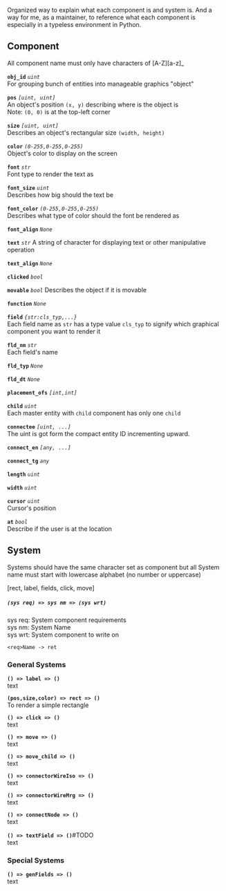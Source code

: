 Organized way to explain what each component is and system is.
And a way for me, as a maintainer, to reference what each component is
especially in a typeless environment in Python.

## Component
All component name must only have characters of [A-Z][a-z]_  

**`obj_id`**  *`uint`*  
For grouping bunch of entities into manageable graphics "object"

**`pos`** *`[uint, uint]`*  
An object's position `(x, y)` describing where is the object is  
Note: `(0, 0)` is at the top-left corner

**`size`** *`[uint, uint]`*  
Describes an object's rectangular size `(width, height)`

**`color`** *`(0-255,0-255,0-255)`*  
Object's color to display on the screen

**`font`** *`str`*  
Font type to render the text as

**`font_size`** *`uint`*  
Describes how big should the text be

**`font_color`** *`(0-255,0-255,0-255)`*  
Describes what type of color should the font be rendered as

**`font_align`** *`None`*

**`text`** *`str`*
A string of character for displaying text or other manipulative operation

**`text_align`** *`None`*

**`clicked`** *`bool`*

**`movable`** *`bool`*
Describes the object if it is movable

**`function`** *`None`*

**`field`** *`{str:cls_typ,...}`*  
Each field name as `str` has a type value `cls_typ` to signify which
graphical component you want to render it

**`fld_nm`** *`str`*  
Each field's name

**`fld_typ`** *`None`*

**`fld_dt`** *`None`*

**`placement_ofs`** *`[int,int]`*

**`child`** *`uint`*  
Each master entity with `child` component has only one `child`

**`connectee`** *`[uint, ...]`*  
The uint is got form the compact entity ID incrementing upward.

**`connect_en`** *`[any, ...]`*  

**`connect_tg`** *`any`*  

**`length`** *`uint`*  

**`width`** *`uint`*  

**`cursor`** *`uint`*  
Cursor's position

**`at`** *`bool`*  
Describe if the user is at the location

## System
Systems should have the same character set as component but all System
name must start with lowercase alphabet (no number or uppercase)

[rect, label, fields, click, move]

##### `(sys req) => sys nm => (sys wrt)`
sys req: System component requirements  
sys nm: System Name  
sys wrt: System component to write on  

`<req>Name -> ret`

### General Systems

**`() => label => ()`**  
text

**`(pos,size,color) => rect => ()`**  
To render a simple rectangle

**`() => click => ()`**  
text

**`() => move => ()`**  
text

**`() => move_child => ()`**  
text

**`() => connectorWireIso => ()`**  
text

**`() => connectorWireMrg => ()`**  
text

**`() => connectNode => ()`**  
text

**`() => textField => ()`**#TODO  
text

### Special Systems

**`() => genFields => ()`**  
text